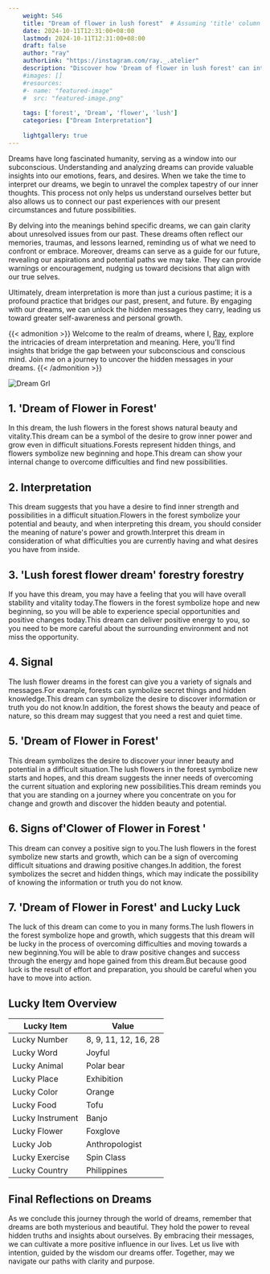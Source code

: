 ```yaml
---
    weight: 546
    title: "Dream of flower in lush forest"  # Assuming 'title' column exists
    date: 2024-10-11T12:31:00+08:00
    lastmod: 2024-10-11T12:31:00+08:00
    draft: false
    author: "ray"
    authorLink: "https://instagram.com/ray._.atelier"
    description: "Discover how 'Dream of flower in lush forest' can interpret your future and uncover its significant meanings in your life."
    #images: []
    #resources:
    #- name: "featured-image"
    #  src: "featured-image.png"
    
    tags: ['forest', 'Dream', 'flower', 'lush']
    categories: ["Dream Interpretation"]
    
    lightgallery: true
---
```

    
Dreams have long fascinated humanity, serving as a window into our subconscious. Understanding and analyzing dreams can provide valuable insights into our emotions, fears, and desires. When we take the time to interpret our dreams, we begin to unravel the complex tapestry of our inner thoughts. This process not only helps us understand ourselves better but also allows us to connect our past experiences with our present circumstances and future possibilities.

By delving into the meanings behind specific dreams, we can gain clarity about unresolved issues from our past. These dreams often reflect our memories, traumas, and lessons learned, reminding us of what we need to confront or embrace. Moreover, dreams can serve as a guide for our future, revealing our aspirations and potential paths we may take. They can provide warnings or encouragement, nudging us toward decisions that align with our true selves.

Ultimately, dream interpretation is more than just a curious pastime; it is a profound practice that bridges our past, present, and future. By engaging with our dreams, we can unlock the hidden messages they carry, leading us toward greater self-awareness and personal growth.

{{< admonition >}}
Welcome to the realm of dreams, where I, [Ray](https://instagram.com/ray._.atelier), explore the intricacies of dream interpretation and meaning. Here, you’ll find insights that bridge the gap between your subconscious and conscious mind. Join me on a journey to uncover the hidden messages in your dreams.
{{< /admonition >}}

![Dream Grl](https://cdn.pixabay.com/photo/2017/11/02/03/35/gothic-2910057_1280.jpg "Dream Grl")

## 1. 'Dream of Flower in Forest'
In this dream, the lush flowers in the forest shows natural beauty and vitality.This dream can be a symbol of the desire to grow inner power and grow even in difficult situations.Forests represent hidden things, and flowers symbolize new beginning and hope.This dream can show your internal change to overcome difficulties and find new possibilities.

## 2. Interpretation
This dream suggests that you have a desire to find inner strength and possibilities in a difficult situation.Flowers in the forest symbolize your potential and beauty, and when interpreting this dream, you should consider the meaning of nature's power and growth.Interpret this dream in consideration of what difficulties you are currently having and what desires you have from inside.

## 3. 'Lush forest flower dream' forestry forestry
If you have this dream, you may have a feeling that you will have overall stability and vitality today.The flowers in the forest symbolize hope and new beginning, so you will be able to experience special opportunities and positive changes today.This dream can deliver positive energy to you, so you need to be more careful about the surrounding environment and not miss the opportunity.

## 4. Signal
The lush flower dreams in the forest can give you a variety of signals and messages.For example, forests can symbolize secret things and hidden knowledge.This dream can symbolize the desire to discover information or truth you do not know.In addition, the forest shows the beauty and peace of nature, so this dream may suggest that you need a rest and quiet time.

## 5. 'Dream of Flower in Forest'
This dream symbolizes the desire to discover your inner beauty and potential in a difficult situation.The lush flowers in the forest symbolize new starts and hopes, and this dream suggests the inner needs of overcoming the current situation and exploring new possibilities.This dream reminds you that you are standing on a journey where you concentrate on you for change and growth and discover the hidden beauty and potential.

## 6. Signs of'Clower of Flower in Forest '
This dream can convey a positive sign to you.The lush flowers in the forest symbolize new starts and growth, which can be a sign of overcoming difficult situations and drawing positive changes.In addition, the forest symbolizes the secret and hidden things, which may indicate the possibility of knowing the information or truth you do not know.

## 7. 'Dream of Flower in Forest' and Lucky Luck
The luck of this dream can come to you in many forms.The lush flowers in the forest symbolize hope and growth, which suggests that this dream will be lucky in the process of overcoming difficulties and moving towards a new beginning.You will be able to draw positive changes and success through the energy and hope gained from this dream.But because good luck is the result of effort and preparation, you should be careful when you have to move into action.

## Lucky Item Overview
| Lucky Item          | Value              |
|---------------|--------------------|
| Lucky Number        | 8, 9, 11, 12, 16, 28  |
| Lucky Word          | Joyful |
| Lucky Animal        | Polar bear |
| Lucky Place         | Exhibition     |
| Lucky Color         | Orange     |
| Lucky Food          | Tofu      |
| Lucky Instrument    | Banjo |
| Lucky Flower        | Foxglove    |
| Lucky Job           | Anthropologist       |
| Lucky Exercise      | Spin Class  |
| Lucky Country       | Philippines    |


##  Final Reflections on Dreams

As we conclude this journey through the world of dreams, remember that dreams are both mysterious and beautiful. They hold the power to reveal hidden truths and insights about ourselves. By embracing their messages, we can cultivate a more positive influence in our lives. Let us live with intention, guided by the wisdom our dreams offer. Together, may we navigate our paths with clarity and purpose.
